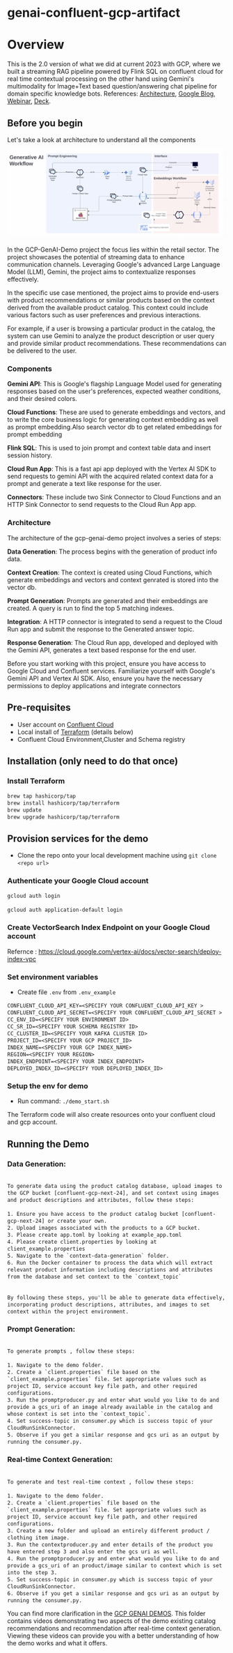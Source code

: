 # genai-confluent-gcp-artifact
# Overview

This is the 2.0 version of what we did at current 2023 with GCP, where we built a streaming RAG pipeline powered by Flink SQL on confluent cloud for real time contextual processing on the other hand using Gemini's multimodality for Image+Text based question/answering chat pipeline for domain specific knowledge bots. References: [Architecture](https://lucid.app/lucidchart/ce1acdc5-08d1-4f26-88fb-f75c435331bc/edit?referringApp=google+drive&beaconFlowId=728bd107b5478196&invitationId=inv_ec0df969-af71-42e8-8b97-7040187b9dd9&page=hIEhqJj~tzIJ#), [Google Blog](https://cloud.google.com/blog/topics/partners/confluent-brings-real-time-capabilities-to-google-cloud-gen-ai), [Webinar](https://event.on24.com/wcc/r/4513309/FECC83DA71BA6716B67A5CF262D9C6B0), [Deck](https://docs.google.com/presentation/d/1enlFaFB9ft4893Y07pW2fi5cw1LvJyctG9l8w3Y0qKI/edit#slide=id.g23d1fe316c8_0_3960).

## Before you begin
Let's take a look at architecture to understand all the components

![image](docs/arc.png)

In the GCP-GenAI-Demo project the focus lies within the retail sector. The project showcases the potential of streaming data to enhance communication channels. Leveraging Google's advanced Large Language Model (LLM), Gemini, the project aims to contextualize responses effectively.

In the specific use case mentioned, the project aims to provide end-users with product recommendations or similar products based on the context derived from the available product catalog. This context could include various factors such as user preferences and previous interactions.

For example, if a user is browsing a particular product in the catalog, the system can use Gemini to analyze the product description or user query and provide similar product recommendations. These recommendations can be delivered to the user.


### Components
**Gemini API**: This is Google's flagship Language Model used for generating responses based on the user's preferences, expected weather conditions, and their desired colors.

**Cloud Functions**: These are used to generate embeddings and vectors, and to write the core business logic for generating context embedding as well as prompt embedding.Also search vector db to get related embeddings for prompt embedding

**Flink SQL**: This is used to join prompt and context table data and insert session history.

**Cloud Run App**: This is a fast api app deployed with the Vertex AI SDK to send requests to gemini API with the acquired related context data for a prompt and generate a text like response for the user.

**Connectors**: These include two Sink Connector to Cloud Functions and an HTTP Sink Connector to send requests to the Cloud Run App app.


### Architecture
The architecture of the gcp-genai-demo project involves a series of steps:

**Data Generation**: The process begins with the generation of product info data.

**Context Creation**: The context is created using Cloud Functions, which generate embeddings and vectors and context genrated is stored into the vector db.

**Prompt Generation**: Prompts are generated and their embeddings are created. A query is run to find the top 5 matching indexes.

**Integration**: A HTTP connector is integrated to send a request to the Cloud Run app and submit the response to the Generated answer topic.

**Response Generation**: The Cloud Run app, developed and deployed with the Gemini API, generates a text based response for the end user.

Before you start working with this project, ensure you have access to Google Cloud and Confluent services. Familiarize yourself with Google's Gemini API and Vertex AI SDK. Also, ensure you have the necessary permissions to deploy applications and integrate connectors


## Pre-requisites
- User account on [Confluent Cloud](https://www.confluent.io/confluent-cloud/tryfree)
- Local install of [Terraform](https://www.terraform.io) (details below)
- Confluent Cloud Environment,Cluster and Schema registry

## Installation (only need to do that once)

### Install Terraform
```
brew tap hashicorp/tap
brew install hashicorp/tap/terraform
brew update
brew upgrade hashicorp/tap/terraform
```

## Provision services for the demo

- Clone the repo onto your local development machine using `git clone <repo url>`

### Authenticate your Google Cloud account
```
gcloud auth login

gcloud auth application-default login  

```

### Create VectorSearch Index Endpoint on your Google Cloud account
Refernce : https://cloud.google.com/vertex-ai/docs/vector-search/deploy-index-vpc


### Set environment variables
- Create file `.env` from `.env_example`
```
CONFLUENT_CLOUD_API_KEY=<SPECIFY YOUR CONFLUENT_CLOUD_API_KEY >
CONFLUENT_CLOUD_API_SECRET=<SPECIFY YOUR CONFLUENT_CLOUD_API_SECRET >
CC_ENV_ID=<SPECIFY YOUR ENVIRONMENT ID>
CC_SR_ID=<SPECIFY YOUR SCHEMA REGISTRY ID>
CC_CLUSTER_ID=<SPECIFY YOUR KAFKA CLUSTER ID>
PROJECT_ID=<SPECIFY YOUR GCP PROJECT_ID>
INDEX_NAME=<SPECIFY YOUR GCP INDEX_NAME>
REGION=<SPECIFY YOUR REGION>
INDEX_ENDPOINT=<SPECIFY YOUR INDEX_ENDPOINT>
DEPLOYED_INDEX_ID=<SPECIFY YOUR DEPLOYED_INDEX_ID>
```

### Setup the env for demo 
- Run command: `./demo_start.sh`

The Terraform code will also create resources onto your confluent cloud and gcp account.


## Running the Demo

### Data Generation:
```

To generate data using the product catalog database, upload images to the GCP bucket [confluent-gcp-next-24], and set context using images and product descriptions and attributes, follow these steps:

1. Ensure you have access to the product catalog bucket [confluent-gcp-next-24] or create your own.
2. Upload images associated with the products to a GCP bucket.
3. Please create app.toml by looking at example_app.toml
4. Please create client.properties by looking at client_example.properties
5. Navigate to the `context-data-generation` folder.
6. Run the Docker container to process the data which will extract relevant product information including descriptions and attributes from the database and set context to the `context_topic`


By following these steps, you'll be able to generate data effectively, incorporating product descriptions, attributes, and images to set context within the project environment.

```


### Prompt Generation:
```

To generate prompts , follow these steps:

1. Navigate to the demo folder.
2. Create a `client.properties` file based on the `client_example.properties` file. Set appropriate values such as project ID, service account key file path, and other required configurations.
3. Run the promptproducer.py and enter what would you like to do and provide a gcs_uri of an image already available in the catalog and whose context is set into the `context_topic`.
4. Set success-topic in consumer.py which is success topic of your CloudRunSinkConnector.
5. Observe if you get a similar response and gcs uri as an output by running the consumer.py.

```

### Real-time Context Generation:
```

To generate and test real-time context , follow these steps:

1. Navigate to the demo folder.
2. Create a `client.properties` file based on the `client_example.properties` file. Set appropriate values such as project ID, service account key file path, and other required configurations.
3. Create a new folder and upload an entirely different product / clothing item image. 
3. Run the contextproducer.py and enter details of the product you have entered step 3 and also enter the gcs uri as well.
4. Run the promptproducer.py and enter what would you like to do and provide a gcs_uri of an product/image similar to context which is set into the step 3.
5. Set success-topic in consumer.py which is success topic of your CloudRunSinkConnector.
6. Observe if you get a similar response and gcs uri as an output by running the consumer.py.

```


You can find more clarification in the [GCP GENAI DEMOS](https://drive.google.com/drive/folders/14rtObgvO0tyXwpdA3-RFzeRfLQ3vvdVn?usp=drive_link). This folder contains videos demonstrating two aspects of the demo existing catalog recommendations and recommendation after real-time context generation. Viewing these videos can provide you with a better understanding of how the demo works and what it offers.
